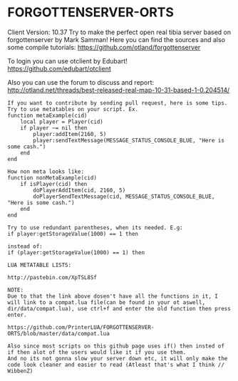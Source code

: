 FORGOTTENSERVER-ORTS
====================
Client Version: 10.37
Try to make the perfect open real tibia server based on forgottenserver by Mark Samman!
Here you can find the sources and also some compile tutorials: https://github.com/otland/forgottenserver

To login you can use otclient by Edubart!
https://github.com/edubart/otclient

Also you can use the forum to discuss and report:
http://otland.net/threads/best-released-real-map-10-31-based-1-0.204514/

```
If you want to contribute by sending pull request, here is some tips.
Try to use metatables on your script. Ex.
function metaExample(cid)
	local player = Player(cid)
	if player ~= nil then
		player:addItem(2160, 5)
		player:sendTextMessage(MESSAGE_STATUS_CONSOLE_BLUE, "Here is some cash.")
	end
end

How non meta looks like:
function nonMetaExample(cid)
	if isPlayer(cid) then
		doPlayerAddItem(cid, 2160, 5)
		doPlayerSendTextMessage(cid, MESSAGE_STATUS_CONSOLE_BLUE, "Here is some cash.")
	end
end

Try to use redundant parentheses, when its needed. E.g:
if player:getStorageValue(1000) == 1 then

instead of:
if (player:getStorageValue(1000) == 1) then

LUA METATABLE LISTS:

http://pastebin.com/XpTSL8Sf

NOTE: 
Due to that the link above dosen't have all the functions in it, I will link to a compat.lua file(can be found in your ot aswell, dir/data/compat.lua), use ctrl+f and enter the old function then press enter. 

https://github.com/PrinterLUA/FORGOTTENSERVER-ORTS/blob/master/data/compat.lua

Also since most scripts on this github page uses if() then insted of if then alot of the users would like it if you use them. 
And no its not gonna slow your server down etc, it will only make the code look cleaner and easier to read (Atleast that's what I think // WibbenZ)
